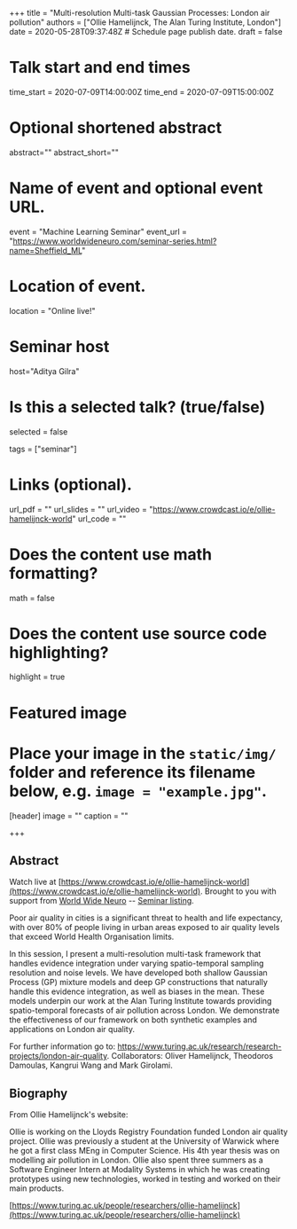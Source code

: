 +++
title = "Multi-resolution Multi-task Gaussian Processes: London air pollution"
authors = ["Ollie Hamelijnck, The Alan Turing Institute, London"]
date = 2020-05-28T09:37:48Z  # Schedule page publish date.
draft = false

# Talk start and end times
time_start = 2020-07-09T14:00:00Z
time_end = 2020-07-09T15:00:00Z

# Optional shortened abstract
abstract=""
abstract_short=""

# Name of event and optional event URL.
event = "Machine Learning Seminar"
event_url = "https://www.worldwideneuro.com/seminar-series.html?name=Sheffield_ML"

# Location of event.
location = "Online live!"

# Seminar host
host="Aditya Gilra"

# Is this a selected talk? (true/false)
selected = false

tags = ["seminar"]

# Links (optional).
url_pdf = ""
url_slides = ""
url_video = "https://www.crowdcast.io/e/ollie-hamelijnck-world"
url_code = ""

# Does the content use math formatting?
math = false

# Does the content use source code highlighting?
highlight = true

# Featured image
# Place your image in the `static/img/` folder and reference its filename below, e.g. `image = "example.jpg"`.
[header]
image = ""
caption = ""

+++

## Abstract

Watch live at [https://www.crowdcast.io/e/ollie-hamelijnck-world](https://www.crowdcast.io/e/ollie-hamelijnck-world).
Brought to you with support from [World Wide Neuro](https://www.worldwideneuro.com) -- [Seminar listing](https://www.worldwideneuro.com/seminar-series.html?name=Sheffield_ML).
    
Poor air quality in cities is a significant threat to health and life expectancy, with over 80% of people living in urban areas exposed to air quality levels that exceed World Health Organisation limits.  
  
In this session, I present a multi-resolution multi-task framework that handles evidence integration under varying spatio-temporal sampling resolution and noise levels. We have developed both shallow Gaussian Process (GP) mixture models and deep GP constructions that naturally handle this evidence integration, as well as biases in the mean. These models underpin our work at the Alan Turing Institute towards providing spatio-temporal forecasts of air pollution across London. We demonstrate the effectiveness of our framework on both synthetic examples and applications on London air quality.  
  
For further information go to: https://www.turing.ac.uk/research/research-projects/london-air-quality. Collaborators: Oliver Hamelijnck, Theodoros Damoulas, Kangrui Wang and Mark Girolami.
    
## Biography

From Ollie Hamelijnck's website:  
  
Ollie is working on the Lloyds Registry Foundation funded London air quality project. Ollie was previously a student at the University of Warwick where he got a first class MEng in Computer Science. His 4th year thesis was on modelling air pollution in London. Ollie also spent three summers as a Software Engineer Intern at Modality Systems in which he was creating prototypes using new technologies, worked in testing and worked on their main products.  
    
[https://www.turing.ac.uk/people/researchers/ollie-hamelijnck](https://www.turing.ac.uk/people/researchers/ollie-hamelijnck)
